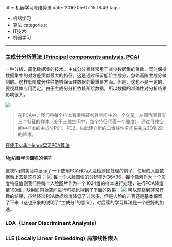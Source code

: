 title: 机器学习降维算法
date: 2016-05-07 15:18:49
tags:
- 机器学习
- 算法
categories:
- IT技术
- 机器学习
---

### [主成分分析算法 (Principal components analysis, PCA)](https://zh.wikipedia.org/wiki/%E4%B8%BB%E6%88%90%E5%88%86%E5%88%86%E6%9E%90)
一种分析、简化数据集的技术。主成分分析经常用于减少数据集的维数，同时保持数据集中的对方差贡献最大的特征。这是通过保留低阶主成分，忽略高阶主成分做到的。这样低阶成分往往能够保留住数据的最重要方面。但是，这也不是一定的，要视具体应用而定。由于主成分分析依赖所给数据，所以数据的准确性对分析结果影响很大。

![](/images/2016/pca_principal_component_analysis.png)
> 在PCA中，我们将每个样本看做特征线性空间中的一个向量，左图代表具有三个特征的样本（处于三维空间中，每个特征代表一个维度），通过寻找空间中样本的主成分PC1、PC2，以此建立新的二维线性空间来完成3D到2D的降维。

[在使用scikit-learn实现PCA算法](http://scikit-learn.org/stable/modules/generated/sklearn.decomposition.PCA.html)

#### Ng机器学习课程的例子

这次Ng的实验中展示了一个使用PCA作为人脸检测预处理的例子，使用的人脸数据看上去是这样的：
![](/images/2016/pca_example_face1.jpg)
每一个人脸图像的分辨率为36*36，每个像素作为一个灰度特征值则我们将每个人脸图片作为一个1024维的样本进行处理，进行PCA降维至100维，映射回原始空间进行可视化得到了下面的效果：
![](/images/2016/pca_example_face2.jpg)
可以观察到非常有趣的结果，虽然经过PCA数据维度降低了非常多，但是人脸的五官还是基本保留了下来（这也形象的说明了“主成分”的意义），对后续的学习算法是一个很好的加速。

### LDA（Linear Discriminant Analysis）
### LLE (Locally Linear Embedding) 局部线性嵌入
